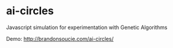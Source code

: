 ai-circles
==========

Javascript simulation for experimentation with Genetic Algorithms

Demo: http://brandonsoucie.com/ai-circles/
